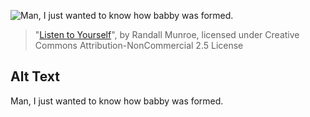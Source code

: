![Man, I just wanted to know how babby was formed.](https://imgs.xkcd.com/comics/listen_to_yourself.png)
> "[Listen to Yourself](https://xkcd.com/481/)", by Randall Munroe, licensed under Creative Commons Attribution-NonCommercial 2.5 License

## Alt Text
Man, I just wanted to know how babby was formed.
